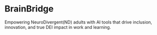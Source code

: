 # BrainBridge
Empowering NeuroDivergent(ND) adults with AI tools that drive inclusion, innovation, and true DEI impact in work and learning.
